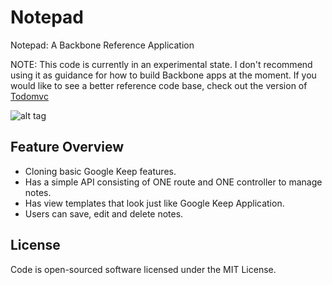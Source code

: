 # Notepad

Notepad: A Backbone Reference Application

NOTE: This code is currently in an experimental state. I don't recommend using it as guidance for how to build Backbone apps at the moment. If you would like to see a better reference code base, check out the version of [Todomvc](https://github.com/tastejs/todomvc)

![alt tag](https://raw.github.com/MarlinDoo/notepad/master/src/images/screenshot.png)

## Feature Overview

- Cloning basic Google Keep features.
- Has a simple API consisting of ONE route and ONE controller to manage notes.
- Has view templates that look just like Google Keep Application.
- Users can save, edit and delete notes.

## License
Code is open-sourced software licensed under the MIT License.